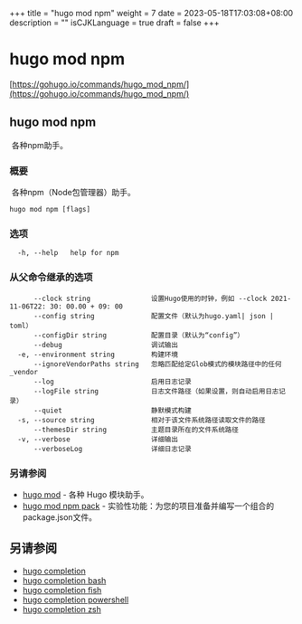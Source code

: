 +++
title = "hugo mod npm"
weight = 7
date = 2023-05-18T17:03:08+08:00
description = ""
isCJKLanguage = true
draft = false
+++

# hugo mod npm

[https://gohugo.io/commands/hugo_mod_npm/](https://gohugo.io/commands/hugo_mod_npm/)

## hugo mod npm 

​	各种npm助手。  

### 概要

​	各种npm（Node包管理器）助手。

```
hugo mod npm [flags]
```

### 选项 

```
  -h, --help   help for npm
```

### 从父命令继承的选项

```
	  --clock string               设置Hugo使用的时钟，例如 --clock 2021-11-06T22: 30: 00.00 + 09: 00
      --config string              配置文件（默认为hugo.yaml| json | toml）
      --configDir string           配置目录（默认为“config”）
      --debug                      调试输出
  -e, --environment string         构建环境
      --ignoreVendorPaths string   忽略匹配给定Glob模式的模块路径中的任何_vendor
      --log                        启用日志记录
      --logFile string             日志文件路径（如果设置，则自动启用日志记录）
      --quiet                      静默模式构建
  -s, --source string              相对于该文件系统路径读取文件的路径
      --themesDir string           主题目录所在的文件系统路径
  -v, --verbose                    详细输出
      --verboseLog                 详细日志记录
```

### 另请参阅 

- [hugo mod](https://gohugo.io/commands/hugo_mod/) - 各种 Hugo 模块助手。
- [hugo mod npm pack](https://gohugo.io/commands/hugo_mod_npm_pack/) - 实验性功能：为您的项目准备并编写一个组合的package.json文件。 

## 另请参阅

- [hugo completion](https://gohugo.io/commands/hugo_completion/)
- [hugo completion bash](https://gohugo.io/commands/hugo_completion_bash/)
- [hugo completion fish](https://gohugo.io/commands/hugo_completion_fish/)
- [hugo completion powershell](https://gohugo.io/commands/hugo_completion_powershell/)
- [hugo completion zsh](https://gohugo.io/commands/hugo_completion_zsh/)
